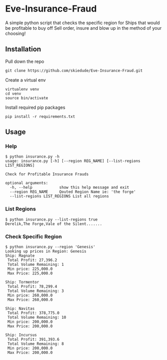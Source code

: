 # Eve-Insurance-Fraud

A simple python script that checks the specific region for Ships that would be profitable to buy off Sell order, insure and blow up in the method of your choosing!

## Installation
Pull down the repo
```shell
git clone https://github.com/skiedude/Eve-Insurance-Fraud.git
```

Create a virtual env
```shell
virtualenv venv
cd venv
source bin/activate
```

Install required pip packages
```shell
pip install -r requirements.txt
```

## Usage

### Help
```shell
$ python insurance.py -h
usage: insurance.py [-h] [--region REG_NAME] [--list-regions LIST_REGIONS]

Check for Profitable Insurance Frauds

optional arguments:
  -h, --help            show this help message and exit
  --region REG_NAME     Qouted Region Name ie: 'the forge'
  --list-regions LIST_REGIONS List all regions
```

### List Regions
```shell
$ python insurance.py --list-regions true
Derelik,The Forge,Vale of the Silent.......
```

### Check Specific Region
```shell
$ python insurance.py --region 'Genesis'
Looking up prices in Region: Genesis
Ship: Magnate
 Total Profit: 27,396.2
 Total Volume Remaining: 1
 Min price: 225,000.0
 Max Price: 225,000.0

Ship: Tormentor
 Total Profit: 78,299.4
 Total Volume Remaining: 3
 Min price: 260,000.0
 Max Price: 260,000.0

Ship: Navitas
 Total Profit: 378,775.0
 Total Volume Remaining: 10
 Min price: 200,000.0
 Max Price: 200,000.0

Ship: Incursus
 Total Profit: 391,393.6
 Total Volume Remaining: 8
 Min price: 200,000.0
 Max Price: 200,000.0
```
